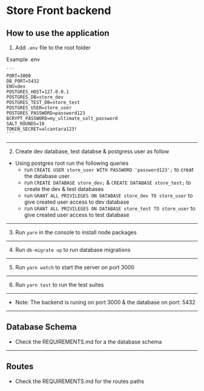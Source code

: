 # Store Front backend

## How to use the application

1. Add `.env` file to the root folder

Example .env

    ```
    PORT=3000
    DB_PORT=5432
    ENV=dev
    POSTGRES_HOST=127.0.0.1
    POSTGRES_DB=store_dev
    POSTGRES_TEST_DB=store_test
    POSTGRES_USER=store_user
    POSTGRES_PASSWORD=password123
    BCRYPT_PASSWORD=my_ultimate_salt_password
    SALT_ROUNDS=10
    TOKEN_SECRET=alcantara123!
    ```

---

2. Create dev database, test databse & postgress user as follow

- Using postgres root run the following queries
  - run `CREATE USER store_user WITH PASSWORD 'password123';` to creat the database user
  - run `CREATE DATABASE store_dev;` & `CREATE DATABASE store_test;` to create the dev & test databases
  - run `GRANT ALL PRIVILEGES ON DATABASE store_dev TO store_user` to give created user access to dev database
  - run `GRANT ALL PRIVILEGES ON DATABASE store_test TO store_user` to give created user access to test database

---

3. Run `yarn` in the console to install node packages

---

4. Run `db-migrate up` to run database migrations

---

5. Run `yarn watch` to start the server on port 3000

---

6. Run `yarn test` to run the test suites

---

- Note: The backend is runing on port 3000 & the database on port: 5432

---

## Database Schema

- Check the REQUIREMENTS.md for a the database schema

---

## Routes

- Check the REQUIREMENTS.md for the routes paths
